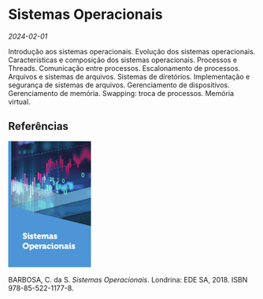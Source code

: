 # Sistemas Operacionais

*2024-02-01*

Introdução aos sistemas operacionais. Evolução dos sistemas operacionais. Características e composição dos sistemas operacionais. Processos e Threads. Comunicação entre processos. Escalonamento de processos. Arquivos e sistemas de arquivos. Sistemas de diretórios. Implementação e segurança de sistemas de arquivos. Gerenciamento de dispositivos. Gerenciamento de memória. Swapping: troca de processos. Memória virtual.

## Referências

![](img/barbosa.png)

BARBOSA, C. da S. *Sistemas Operacionais*. Londrina: EDE SA, 2018. ISBN 978-85-522-1177-8.
